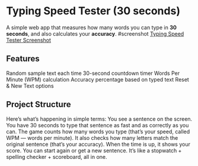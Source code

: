 # Typing Speed Tester (30 seconds)

A simple web app that measures how many words you can type in **30 seconds**, and also calculates your **accuracy**.
#screenshot
[Typing Speed Tester Screenshot](https://drive.google.com/file/d/10hS7DucPUT3C9OhZXjo5rZ_pgWD7kLsZ/view?usp=sharing)

## Features
Random sample text each time
30-second countdown timer
Words Per Minute (WPM) calculation
Accuracy percentage based on typed text
Reset & New Text options

## Project Structure
Here’s what’s happening in simple terms:
You see a sentence on the screen.
You have 30 seconds to type that sentence as fast and as correctly as you can.
The game counts how many words you type (that’s your speed, called WPM — words per minute).
It also checks how many letters match the original sentence (that’s your accuracy).
When the time is up, it shows your score.
You can start again or get a new sentence.
It’s like a stopwatch + spelling checker + scoreboard, all in one.

